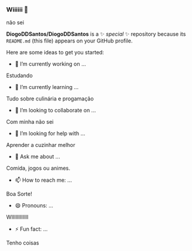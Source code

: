 ### Wiiiiii 👋

não sei 

**DiogoDDSantos/DiogoDDSantos** is a ✨ _special_ ✨ repository because its `README.md` (this file) appears on your GitHub profile.

Here are some ideas to get you started:

- 🔭 I’m currently working on ...

Estudando
- 🌱 I’m currently learning ...

Tudo sobre culinária e progamação
- 👯 I’m looking to collaborate on ...

Com minha não sei
- 🤔 I’m looking for help with ...

Aprender a cuzinhar melhor 
- 💬 Ask me about ...

Comida, jogos ou animes.
- 📫 How to reach me: ...

Boa Sorte!
- 😄 Pronouns: ...

WIIIIIIIIIIII
- ⚡ Fun fact: ...

Tenho coisas

